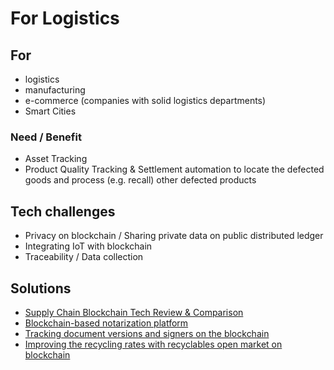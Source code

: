 # For Logistics

## For

* logistics
* manufacturing
* e-commerce \(companies with solid logistics departments\) 
* Smart Cities

### Need / Benefit

* Asset Tracking
* Product Quality Tracking & Settlement automation to locate the defected goods and process \(e.g. recall\) other defected products

## Tech challenges

* Privacy on blockchain / Sharing private data on public distributed ledger
* Integrating IoT with blockchain
* Traceability / Data collection

## Solutions

* [Supply Chain Blockchain Tech Review & Comparison](supply-chain-blockchain-tech-review-and-comparison.md)
* [Blockchain-based notarization platform](notarization-platform.md)
* [Tracking document versions and signers on the blockchain](how-to-track-document-versions-and-signers-on-the-blockchain.md)
* [Improving the recycling rates with recyclables open market on blockchain](recyclechain.md)

